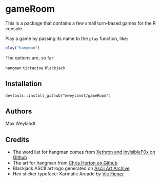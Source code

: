 # gameRoom

This is a package that contains a few small turn-based games for the R console.

Play a game by passing its name to the `play` function, like:

```r
play("hangman")
```

The options are, so far:

`hangman`
`tictactoe`
`blackjack`


## Installation

`devtools::install_github("mweylandt/gameRoom")`

## Authors
Max Weylandt


## Credits
- The word list for hangman comes from [Xethron and InvisibleF0x on Github]( https://github.com/Xethron/Hangman/blob/master/words.txt)
- The art for hangman from [Chris Horton on Github](https://gist.github.com/chrishorton/8510732aa9a80a03c829b09f12e20d9c?permalink_comment_id=3678215#gistcomment-3678215)
- Blackjack ASCII art logo generated on [Ascii Art Archive](https://www.asciiart.eu/text-to-ascii-art)
- Hex sticker typeface: Karmatic Arcade by [Vic Fieger](https://vicfieger.com)